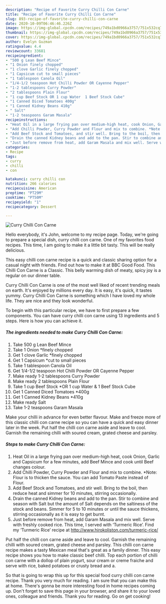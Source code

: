 ```yaml
---
description: "Recipe of Favorite Curry Chilli Con Carne"
title: "Recipe of Favorite Curry Chilli Con Carne"
slug: 893-recipe-of-favorite-curry-chilli-con-carne
date: 2020-10-09T06:46:46.226Z
image: https://img-global.cpcdn.com/recipes/749a1bd0966a3757/751x532cq70/curry-chilli-con-carne-recipe-main-photo.jpg
thumbnail: https://img-global.cpcdn.com/recipes/749a1bd0966a3757/751x532cq70/curry-chilli-con-carne-recipe-main-photo.jpg
cover: https://img-global.cpcdn.com/recipes/749a1bd0966a3757/751x532cq70/curry-chilli-con-carne-recipe-main-photo.jpg
author: Evelyn Guzman
ratingvalue: 4.4
reviewcount: 33681
recipeingredient:
- "500 g Lean Beef Mince"
- "1 Onion finely chopped"
- "1 clove Garlic finely chopped"
- "1 Capsicum cut to small pieces"
- "1 tablespoon Canola Oil"
- "1/4-1/2 teaspoon Hot Chilli Powder OR Cayenne Pepper"
- "1-2 tablespoons Curry Powder"
- "2 tablespoons Plain Flour"
- "1 cup Beef Stock OR 1 cup Water  1 Beef Stock Cube"
- "1 Canned Diced Tomatoes 400g"
- "1 Canned Kidney Beans 410g"
- " Salt"
- "1-2 teaspoons Garam Masala"
recipeinstructions:
- "Heat Oil in a large frying pan over medium-high heat, cook Onion, Garlic and Capsicum for a few minutes, add Beef Mince and cook until Beef changes colour."
- "Add Chilli Powder, Curry Powder and Flour and mix to combine. *Note: Flour is to thicken the sauce. You can add Tomato Paste instead of Flour."
- "Add Beef Stock and Tomatoes, and stir well. Bring to the boil, then reduce heat and simmer for 10 minutes, stirring occasionally."
- "Drain the canned Kidney beans and add to the pan. Stir to combine and season with Salt but the amount of Salt depends on the saltiness of the stock and beans. Simmer for 5 to 10 minutes or until the sauce thickens, stirring occasionally as it is easy to get burnt."
- "Just before remove from heat, add Garam Masala and mix well. Serve with freshly cooked rice. This time, I served with ‘Turmeric Rice’. Find my ‘Turmeric Rice’ recipe at http://www.hirokoliston.com/turmeric-rice/"
categories:
- Recipe
tags:
- curry
- chilli
- con

katakunci: curry chilli con 
nutrition: 266 calories
recipecuisine: American
preptime: "PT29M"
cooktime: "PT50M"
recipeyield: "1"
recipecategory: Dessert

---
```



![Curry Chilli Con Carne](https://img-global.cpcdn.com/recipes/749a1bd0966a3757/751x532cq70/curry-chilli-con-carne-recipe-main-photo.jpg)

Hello everybody, it's John, welcome to my recipe page. Today, we're going to prepare a special dish, curry chilli con carne. One of my favorites food recipes. This time, I am going to make it a little bit tasty. This will be really delicious.

This easy chilli con carne recipe is a quick and classic sharing option for a casual night with friends. Find out how to make it at BBC Good Food. This Chilli Con Carne is a Classic. This belly warming dish of meaty, spicy joy is a regular on our dinner table.

Curry Chilli Con Carne is one of the most well liked of recent trending meals on earth. It's enjoyed by millions every day. It is easy, it's quick, it tastes yummy. Curry Chilli Con Carne is something which I have loved my whole life. They are nice and they look wonderful.


To begin with this particular recipe, we have to first prepare a few components. You can have curry chilli con carne using 13 ingredients and 5 steps. Here is how you can achieve it.

<!--inarticleads1-->

##### The ingredients needed to make Curry Chilli Con Carne:

1. Take 500 g Lean Beef Mince
1. Take 1 Onion *finely chopped
1. Get 1 clove Garlic *finely chopped
1. Get 1 Capsicum *cut to small pieces
1. Take 1 tablespoon Canola Oil
1. Get 1/4-1/2 teaspoon Hot Chilli Powder OR Cayenne Pepper
1. Make ready 1-2 tablespoons Curry Powder
1. Make ready 2 tablespoons Plain Flour
1. Take 1 cup Beef Stock *OR 1 cup Water &amp; 1 Beef Stock Cube
1. Get 1 Canned Diced Tomatoes *400g
1. Get 1 Canned Kidney Beans *410g
1. Make ready  Salt
1. Take 1-2 teaspoons Garam Masala


Make your chilli in advance for even better flavour. Make and freeze more of this classic chilli con carne recipe so you can have a quick and easy dinner later in the week. Put half the chilli con carne aside and leave to cool. Garnish the remaining chilli with soured cream, grated cheese and parsley. 

<!--inarticleads2-->

##### Steps to make Curry Chilli Con Carne:

1. Heat Oil in a large frying pan over medium-high heat, cook Onion, Garlic and Capsicum for a few minutes, add Beef Mince and cook until Beef changes colour.
1. Add Chilli Powder, Curry Powder and Flour and mix to combine. *Note: Flour is to thicken the sauce. You can add Tomato Paste instead of Flour.
1. Add Beef Stock and Tomatoes, and stir well. Bring to the boil, then reduce heat and simmer for 10 minutes, stirring occasionally.
1. Drain the canned Kidney beans and add to the pan. Stir to combine and season with Salt but the amount of Salt depends on the saltiness of the stock and beans. Simmer for 5 to 10 minutes or until the sauce thickens, stirring occasionally as it is easy to get burnt.
1. Just before remove from heat, add Garam Masala and mix well. Serve with freshly cooked rice. This time, I served with ‘Turmeric Rice’. Find my ‘Turmeric Rice’ recipe at http://www.hirokoliston.com/turmeric-rice/


Put half the chilli con carne aside and leave to cool. Garnish the remaining chilli with soured cream, grated cheese and parsley. This chilli con carne recipe makes a tasty Mexican meal that&#39;s great as a family dinner. This easy recipe shows you how to make classic beef chilli. Top each portion of chilli con carne with a dollop of plain yogurt, sour cream or creme fraiche and serve with rice, baked potatoes or crusty bread and a. 

So that is going to wrap this up for this special food curry chilli con carne recipe. Thank you very much for reading. I am sure that you can make this at home. There's gonna be more interesting food in home recipes coming up. Don't forget to save this page in your browser, and share it to your loved ones, colleague and friends. Thank you for reading. Go on get cooking!
